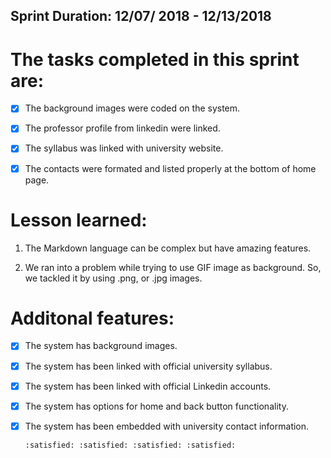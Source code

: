 ## Sprint Duration: 12/07/ 2018  -  12/13/2018 

# The tasks completed in this sprint are:

- [x] The background images were coded on the system.

- [x] The professor profile from linkedin were linked.

- [x] The syllabus was linked with university website.

- [x] The contacts were formated and listed properly at the bottom of home page.

#  Lesson learned:

1) The Markdown language can be complex but have amazing features.

2) We ran into a problem while trying to use GIF image as background. So, we tackled it by using .png, or .jpg images.

#  Additonal features:

- [x] The system has background images.

- [x] The system has been linked with official university syllabus.

- [x] The system has been linked with official Linkedin accounts.

- [x] The system has options for home and back button functionality.

- [x] The system has been embedded with university contact information. 

      :satisfied: :satisfied: :satisfied: :satisfied:
